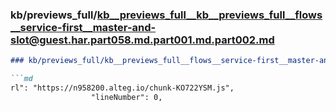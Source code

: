 ### kb/previews_full/kb__previews_full__kb__previews_full__flows__service-first__master-and-slot@guest.har.part058.md.part001.md.part002.md

```md
### kb/previews_full/kb__previews_full__flows__service-first__master-and-slot@guest.har.part058.md.part001.md (part 002)

```md
rl": "https://n958200.alteg.io/chunk-KO722YSM.js",
                  "lineNumber": 0,
            
```

```

```
